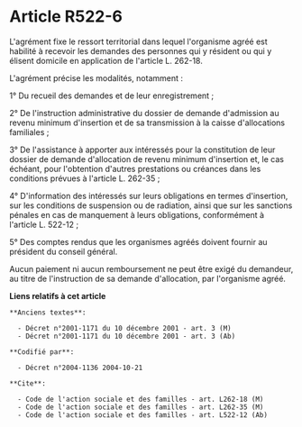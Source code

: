 # Article R522-6

L'agrément fixe le ressort territorial dans lequel l'organisme agréé est habilité à recevoir les demandes des personnes qui y
résident ou qui y élisent domicile en application de l'article L. 262-18.

L'agrément précise les modalités, notamment :

1° Du recueil des demandes et de leur enregistrement ;

2° De l'instruction administrative du dossier de demande d'admission au revenu minimum d'insertion et de sa transmission à la
caisse d'allocations familiales ;

3° De l'assistance à apporter aux intéressés pour la constitution de leur dossier de demande d'allocation de revenu minimum
d'insertion et, le cas échéant, pour l'obtention d'autres prestations ou créances dans les conditions prévues à l'article L.
262-35 ;

4° D'information des intéressés sur leurs obligations en termes d'insertion, sur les conditions de suspension ou de
radiation, ainsi que sur les sanctions pénales en cas de manquement à leurs obligations, conformément à l'article L. 522-12 ;

5° Des comptes rendus que les organismes agréés doivent fournir au président du conseil général.

Aucun paiement ni aucun remboursement ne peut être exigé du demandeur, au titre de l'instruction de sa demande d'allocation,
par l'organisme agréé.

**Liens relatifs à cet article**

	**Anciens textes**:

	  - Décret n°2001-1171 du 10 décembre 2001 - art. 3 (M)
	  - Décret n°2001-1171 du 10 décembre 2001 - art. 3 (Ab)

	**Codifié par**:

	  - Décret n°2004-1136 2004-10-21

	**Cite**:

	  - Code de l'action sociale et des familles - art. L262-18 (M)
	  - Code de l'action sociale et des familles - art. L262-35 (M)
	  - Code de l'action sociale et des familles - art. L522-12 (Ab)
